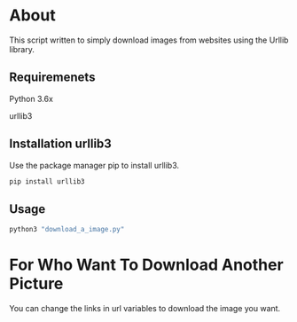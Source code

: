 # About

This script written to simply download images from websites using the Urllib library.
## Requiremenets
Python 3.6x

urllib3
## Installation urllib3 
Use the package manager pip to install urllib3.
```bash
pip install urllib3
```

## Usage
```python
python3 "download_a_image.py"
```
# For Who Want To Download Another Picture

You can change the links in url variables to download the image you want.

